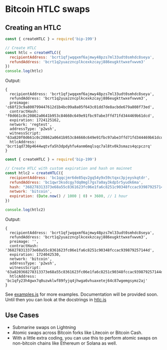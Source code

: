 # Bitcoin HTLC swaps

## Creating an HTLC

```js
const { createHTLC } = require('bip-199')

// Create HTLC
const htlc = createHTLC({
  recipientAddress: 'bcrt1qfjwqqxmf6ajmwy48pzs7ml33udt0smhdc8seya',
  refundAddress: 'bcrt1q2yuazzncplkcexkzcayj886eugkttwxefvwvm3'
})
console.log(htlc)
```

Output:

```
{
  recipientAddress: 'bcrt1qfjwqqxmf6ajmwy48pzs7ml33udt0smhdc8seya',
  refundAddress: 'bcrt1q2yuazzncplkcexkzcayj886eugkttwxefvwvm3',
  preimage: 'c68f23c9a800799447612d1b4bc09a8a05f643c01dd7de8acbde679a808f73ed',
  contractHash: 'f0d661c0c20862a0641b953c84660c649e91fbc97abe3ffd71fd344469b61dcd',
  expiration: 1724125162,
  network: 'regtest',
  addressType: 'p2wsh',
  witnessScript: '63a820f0d661c0c20862a0641b953c84660c649e91fbc97abe3ffd71fd344469b61dcd8876a9144c9c001b69d765b712a708a1edfe31e356f86eed6704ea0fc466b17576a9145139d10a780fed8c9ac2c749239f59e22cb5b8d96888ac',
  htlcAddress: 'bcrt1qd730p4644wqtvfa5h3dpdyhfu4anm6mqlsqc7al8tv0k3smazs4qcpczrq'
}
```

```js
const { createHTLC } = require('bip-199')

// Create HTLC with custom expiration and hash on mainnet
const htlc2 = createHTLC({
  recipientAddress: 'bc1qqcjmr6de85qv2gq54y9x59ctqxc3pjeyskqtdr',
  refundAddress: 'bc1qwr3ksdcgy7dq0mgl7gs7a0ay3kdp5r5yudk6ma',
  hash: "368278313373e68a55c8361623fc06e1fa6c8251c90348fccac939879257144d",
  network: 'bitcoin',
  expiration: (Date.now() / 1000 | 0) + 3600, // 1 hour
})

console.log(htlc2)
```

Output:

```
{
  recipientAddress: 'bcrt1qfjwqqxmf6ajmwy48pzs7ml33udt0smhdc8seya',
  refundAddress: 'bcrt1q2yuazzncplkcexkzcayj886eugkttwxefvwvm3',
  preimage: '',
  contractHash: '368278313373e68a55c8361623fc06e1fa6c8251c90348fccac939879257144d',
  expiration: 1724042530,
  network: 'bitcoin',
  addressType: 'p2wsh',
  witnessScript: '63a820368278313373e68a55c8361623fc06e1fa6c8251c90348fccac939879257144d8876a9144c9c001b69d765b712a708a1edfe31e356f86eed670422cdc266b17576a9145139d10a780fed8c9ac2c749239f59e22cb5b8d96888ac',
  htlcAddress: 'bc1qfy23h4gwx7q0uzwklwf89fyjq4jhwga6vhuaxetej64c87wgemgsymz2aj'
}
```

See [examples.js](examples.js) for more examples. Documentation will be provided soon. Until then you can look at the docstrings in [htlc.js](htlc.js)


## Use Cases

- Submarine swaps on Lightning
- Atomic swaps across Bitcoin forks like Litecoin or Bitcoin Cash. 
- With a little extra coding, you can use this to perform atomic swaps on non-bitcoin chains like Ethereum or Solana as well. 
